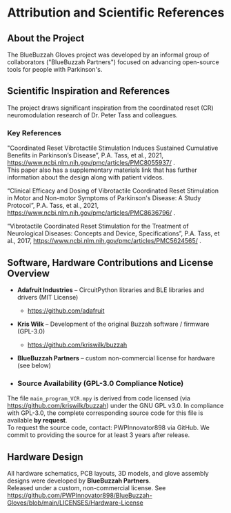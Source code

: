 # Attribution and Scientific References

## About the Project

The BlueBuzzah Gloves project was developed by an informal group of collaborators ("BlueBuzzah Partners") focused on advancing open-source tools for people with Parkinson's.

## Scientific Inspiration and References

The project draws significant inspiration from the coordinated reset (CR) neuromodulation research of Dr. Peter Tass and colleagues.

### Key References

"Coordinated Reset Vibrotactile Stimulation Induces Sustained Cumulative Benefits in Parkinson’s Disease”, P.A. Tass, et al., 2021,  https://www.ncbi.nlm.nih.gov/pmc/articles/PMC8055937/ .  
This paper also has a supplementary materials link that has further information about the design along with patient videos.

“Clinical Efficacy and Dosing of Vibrotactile Coordinated Reset Stimulation in Motor and Non-motor Symptoms of Parkinson's Disease: A Study Protocol”, P.A. Tass, et al., 2021, https://www.ncbi.nlm.nih.gov/pmc/articles/PMC8636796/ .  

“Vibrotactile Coordinated Reset Stimulation for the Treatment of Neurological Diseases: Concepts and Device, Specifications”, P.A. Tass, et al., 2017, https://www.ncbi.nlm.nih.gov/pmc/articles/PMC5624565/ .

## Software, Hardware Contributions and License Overview

- **Adafruit Industries** – CircuitPython libraries and BLE libraries and drivers (MIT License)
  - https://github.com/adafruit
- **Kris Wilk** – Development of the original Buzzah software / firmware (GPL-3.0)
  - https://github.com/kriswilk/buzzah
- **BlueBuzzah Partners** – custom non-commercial license for hardware (see below)

- ### Source Availability (GPL-3.0 Compliance Notice)
The file `main_program_VCR.mpy` is derived from code licensed (via https://github.com/kriswilk/buzzah)
under the GNU GPL v3.0.  In compliance with GPL-3.0, the complete corresponding source code for this file is available **by request**.  
To request the source code, contact: PWPInnovator898 via GitHub.
We commit to providing the source for at least 3 years after release.

## Hardware Design

All hardware schematics, PCB layouts, 3D models, and glove assembly designs were developed by **BlueBuzzah Partners**.  
Released under a custom, non-commercial license. See https://github.com/PWPInnovator898/BlueBuzzah-Gloves/blob/main/LICENSES/Hardware-License
